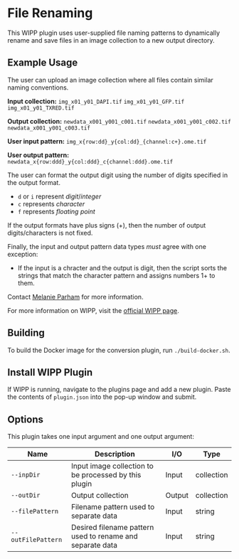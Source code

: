 # File Renaming
This WIPP plugin uses user-supplied file naming patterns to dynamically rename and save files in an image collection to a new output directory. 

## Example Usage
The user can upload an image collection where all files contain similar naming conventions. 

**Input collection:**
`img_x01_y01_DAPI.tif`
`img_x01_y01_GFP.tif`
`img_x01_y01_TXRED.tif`

**Output collection:**
`newdata_x001_y001_c001.tif`
`newdata_x001_y001_c002.tif`
`newdata_x001_y001_c003.tif`

**User input pattern:**
`img_x{row:dd}_y{col:dd}_{channel:c+}.ome.tif`

**User output pattern:**
`newdata_x{row:ddd}_y{col:ddd}_c{channel:ddd}.ome.tif`

The user can format the output digit using the number of digits specified in the output format.
* `d` or `i` represent *digit*/*integer*
* `c` represents *character*
* `f` represents *floating point*

If the output formats have plus signs (+), then the number of output digits/characters is not fixed.

Finally, the input and output pattern data types *must* agree with one exception:
* If the input is a chracter and the output is digit, then the script sorts the strings that match the character pattern and assigns numbers 1+ to them.


Contact [Melanie Parham](mailto:melanie.parham@axleinfo.com) for more information.

For more information on WIPP, visit the [official WIPP page](https://isg.nist.gov/deepzoomweb/software/wipp).

## Building

To build the Docker image for the conversion plugin, run
`./build-docker.sh`.

## Install WIPP Plugin

If WIPP is running, navigate to the plugins page and add a new plugin. Paste the contents of `plugin.json` into the pop-up window and submit.

## Options

This plugin takes one input argument and one output argument:

| Name          | Description             | I/O    | Type   |
|---------------|-------------------------|--------|--------|
| `--inpDir` | Input image collection to be processed by this plugin | Input | collection |
| `--outDir` | Output collection | Output | collection |
| `--filePattern` | Filename pattern used to separate data | Input | string |
| `--outFilePattern` | Desired filename pattern used to rename and separate data | Input | string |